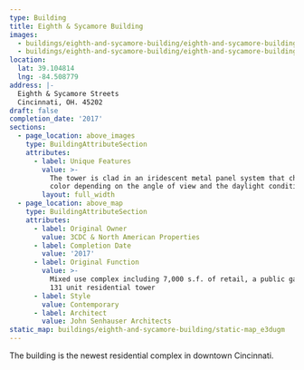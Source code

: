 ```yaml
---
type: Building
title: Eighth & Sycamore Building
images:
  - buildings/eighth-and-sycamore-building/eighth-and-sycamore-building-0_v58vor
  - buildings/eighth-and-sycamore-building/eighth-and-sycamore-building-1_iag5au
location:
  lat: 39.104814
  lng: -84.508779
address: |-
  Eighth & Sycamore Streets
  Cincinnati, OH. 45202
draft: false
completion_date: '2017'
sections:
  - page_location: above_images
    type: BuildingAttributeSection
    attributes:
      - label: Unique Features
        value: >-
          The tower is clad in an iridescent metal panel system that changes
          color depending on the angle of view and the daylight conditions.
        layout: full_width
  - page_location: above_map
    type: BuildingAttributeSection
    attributes:
      - label: Original Owner
        value: 3CDC & North American Properties
      - label: Completion Date
        value: '2017'
      - label: Original Function
        value: >-
          Mixed use complex including 7,000 s.f. of retail, a public garage, and
          131 unit residential tower
      - label: Style
        value: Contemporary
      - label: Architect
        value: John Senhauser Architects
static_map: buildings/eighth-and-sycamore-building/static-map_e3dugm
---
```


The building is the newest residential complex in downtown Cincinnati.
